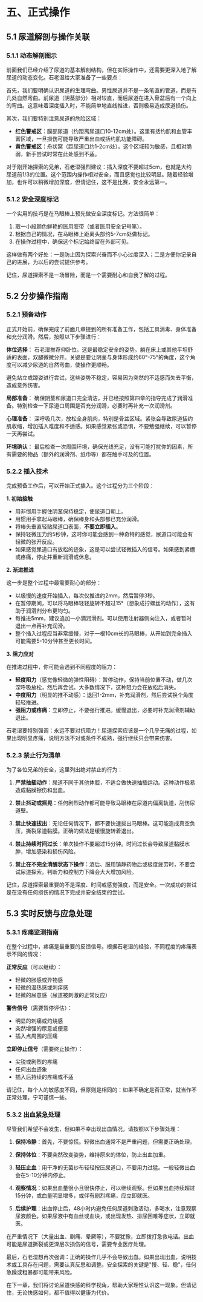 # 五、正式操作

## 5.1 尿道解剖与操作关联

### 5.1.1 动态解剖图示

前面我们已经介绍了尿道的基本解剖结构，但在实际操作中，还需要更深入地了解尿道的动态变化。石老湿给大家准备了一些要点：

首先，我们要明确认识尿道的生理弯曲。男性尿道并不是一条笔直的管道，而是有几处自然弯曲。前尿道（阴茎部分）相对较直，而后尿道在进入骨盆后有一个向上的弯曲。这意味着深度插入时，不能简单地直线推进，否则极易造成尿道损伤。

其次，我们要特别注意尿道的危险区域：
- **红色警戒区**：膜部尿道（约距离尿道口10-12cm处）。这里有括约肌和血管丰富区域，一旦损伤可能导致严重出血或括约肌功能障碍。
- **黄色警戒区**：舟状窝（距尿道口约1-2cm处）。这个区域较为敏感，且相对脆弱，新手尝试时常在此处感到不适。

对于刚开始探索的兄弟，石老湿强烈建议：插入深度不要超过5cm，也就是大约尿道前1/3的位置。这个范围内操作相对安全，而且感觉也比较明显。随着经验增加，也许可以稍微增加深度，但请记住，这不是比赛，安全永远第一。

### 5.1.2 安全深度标记

一个实用的技巧是在马眼棒上预先做安全深度标记。方法很简单：

1. 取一小段颜色鲜艳的医用胶带（或者医用安全记号笔）。
2. 根据自己的情况，在马眼棒上距离头部约5-7cm处做标记。
3. 在操作过程中，确保这个标记始终留在外部可见。

这样做有两个好处：一是防止因为探索兴奋而不小心过度深入；二是方便你记录自己的进展，为以后的尝试提供参考。

记住，尿道探索不是一场冒险，而是一个需要耐心和自我了解的过程。

## 5.2 分步操作指南

### 5.2.1 预备动作

正式开始前，确保完成了前面几章提到的所有准备工作，包括工具消毒、身体准备和充分润滑。然后，按照以下步骤进行：

**体位选择**：
石老湿推荐仰卧位，这是最稳定安全的姿势。躺在床上或其他平坦舒适的表面，双腿微微分开。关键是要让阴茎与身体形成约60°-75°的角度，这个角度可以减少尿道的自然弯曲，使操作更顺畅。

避免站立或蹲姿进行尝试，这些姿势不稳定，容易因为突然的不适感而失去平衡，造成意外伤害。

**局部准备**：
确保阴茎和尿道口完全清洁，并已经按照第四章的指导完成了润滑准备。特别检查一下尿道口周围是否充分润滑，必要时再补充一次润滑剂。

**心理准备**：
深呼吸几次，放松全身肌肉，特别是骨盆区域。紧张会导致尿道括约肌收缩，增加插入难度和不适感。如果感觉紧张或恐惧，不要勉强继续，可以暂停一天再尝试。

**环境确认**：
最后检查一次周围环境，确保光线充足，没有可能打扰你的因素，所有需要的物品（额外的润滑剂、纸巾等）都在触手可及的位置。

### 5.2.2 插入技术

完成预备工作后，可以开始正式插入。这个过程分为三个阶段：

**1. 初始接触**

- 用非惯用手握住阴茎保持稳定，使尿道口朝上。
- 用惯用手拿起马眼棒，确保棒身和头部都已充分润滑。
- 将棒头垂直轻贴尿道口表面，**不要立即插入**。
- 保持轻微压力约5秒钟，这时你可能会感到一种奇特的感觉，尿道口可能会有轻微的张开反应。
- 如果感觉尿道口有放松的迹象，这是可以尝试轻微插入的信号。如果感到紧绷或疼痛，停止并重新润滑或休息。

**2. 渐进推进**

这一步是整个过程中最需要耐心的部分：

- 以极慢的速度开始插入，每次仅推进约2mm，然后暂停3秒。
- 在暂停期间，可以将马眼棒轻轻旋转不超过15°（想象成拧螺丝的动作），这有助于润滑剂分布更均匀。
- 每推进5mm，建议追加一小滴润滑剂。可以使用注射器侧向注入，或者暂时退出一点再补充润滑。
- 整个插入过程应当非常缓慢，对于一根10cm长的马眼棒，从开始到完全插入可能需要5-10分钟甚至更长时间。

**3. 阻力应对**

在推进过程中，你可能会遇到不同程度的阻力：

- **轻度阻力**（感觉像轻微的弹性阻碍）：暂停动作，保持当前位置不动，做几次深呼吸放松，然后再尝试。大多数情况下，这种阻力会在放松后消失。
- **中度阻力**（明显的推不动感）：退回1-2mm，补充润滑剂，然后尝试换个角度轻轻推进。
- **强阻力或疼痛**：立即停止，不要强行推进。缓慢退出，必要时补充润滑剂辅助退出。

石老湿要特别强调：永远不要对抗阻力！尿道探索应该是一个几乎无痛的过程，如果出现明显疼痛，说明方法不对或条件不成熟，强行继续只会带来伤害。

### 5.2.3 禁止行为清单

为了各位兄弟的安全，这里列出绝对禁止的行为：

1. **严禁抽插动作**：尿道不同于其他体腔，不适合做快速抽插运动。这种动作极易造成黏膜擦伤和出血。

2. **禁止抖动或摇晃**：任何剧烈动作都可能导致马眼棒在尿道内偏离轨道，刮伤尿道壁。

3. **禁止快速拔出**：无论任何情况下，都不要快速拔出马眼棒。这可能造成真空负压，撕裂尿道黏膜。正确的做法是缓慢旋转着退出。

4. **禁止持续时间过长**：单次操作不要超过15分钟。时间过长会导致尿道黏膜水肿，增加感染和损伤风险。

5. **禁止在不完全清醒状态下操作**：酒后、服用镇静药物后或极度疲劳时，不要尝试尿道探索。判断力和控制力下降会大大增加风险。

记住，尿道探索最重要的不是深度、时间或感觉强度，而是安全。一次成功的尝试是在没有任何损伤的情况下完成并安全结束的尝试。

## 5.3 实时反馈与应急处理

### 5.3.1 疼痛监测指南

在整个过程中，疼痛是最重要的反馈信号。根据石老湿的经验，不同程度的疼痛表示不同的情况：

**正常反应**（可以继续）：
- 轻微的胀感或异物感
- 轻微的温热感或刺痒感
- 轻微的尿意感（尿道被刺激的正常反应）

**警告信号**（需要暂停评估）：
- 明显的刺痛或灼烧感
- 突然增强的尿意或便意
- 插入点周围的压痛

**立即停止信号**（需要终止操作）：
- 尖锐或剧烈的疼痛
- 任何出血迹象
- 插入后持续的疼痛或不适

请记住，每个人的敏感度不同，但原则是相同的：如果不确定是否正常，就当作不正常处理，宁可谨慎一些。

### 5.3.2 出血紧急处理

尽管我们希望不会发生，但如果不幸出现出血情况，请按照以下步骤处理：

1. **保持冷静**：首先，不要惊慌。轻微出血通常不是严重问题，但需要正确处理。

2. **保持体位**：不要突然改变姿势，维持原来的体位，防止出血加重。

3. **轻压止血**：用干净的无菌纱布轻轻按压尿道口，不要用力过猛。一般轻微出血会在5-10分钟内停止。

4. **观察情况**：如果出血量很小且很快停止，可以继续观察。但如果出血持续超过15分钟，或血量明显增多，或伴有剧烈疼痛，应立即就医。

5. **后续护理**：出血停止后，48小时内避免任何尿道刺激活动，多喝水，注意观察尿液颜色。如果尿液中有血丝或血块，或出现发热、排尿困难等症状，立即就医。

在严重情况下（大量出血、剧痛、晕厥等），不要犹豫，立即拨打急救电话。出血可能是尿道撕裂或更深层次损伤的信号，需要专业医疗处理。

最后，石老湿想再次强调：正确的操作几乎不会导致出血。如果出现出血，说明技术或工具存在问题，需要认真反思和调整。安全探索的关键是"慢、轻、稳"，任何急躁或粗暴都可能带来风险。

在下一章，我们将讨论尿道快感的科学视角，帮助大家理性认识这一现象。但请记住，无论快感如何，都不值得以健康为代价。 